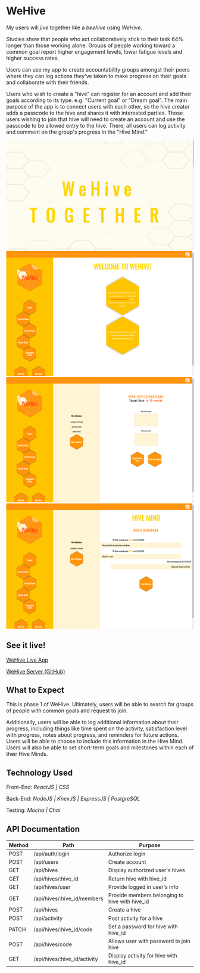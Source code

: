 # WeHive

My users will _jive_ together like a _beehive_ using _WeHive_.

Studies show that people who act collaboratively stick to their task 64% longer than those working alone. Groups of people working toward a common goal report higher engagement levels, lower fatigue levels and higher success rates.

Users can use my app to create accountability groups amongst their peers where they can log actions they've taken to make progress on their goals and collaborate with their friends.

Users who wish to create a "hive" can register for an account and add their goals according to its type. e.g. "Current goal" or "Dream goal". The main purpose of the app is to connect users with each other, so the hive creator adds a passcode to the hive and shares it with interested parties. Those users wishing to join that hive will need to create an account and use the passcode to be allowed entry to the hive. There, all users can log activity and comment on the group's progress in the "Hive Mind."

![Landing Page](README/wehivelanding.gif "Landing Page")
![User Dashboard](README/dashboard.png "User Dashboard")
![Log Activity](README/activitylogger.png "Log Activity")
![Hive Mind](README/hivemind.png "Hive Mind")

## See it live!

[WeHive Live App](http://www.github.com)

[WeHive Server (GitHub)](https://github.com/thinkful-ei-iguana/we-hive-server/tree/for-submission)

## What to Expect

This is phase 1 of WeHive. Ultimately, users will be able to search for groups of people with common goals and request to join.

Additionally, users will be able to log additional information about their progress, including things like time spent on the activity, satisfaction level with progress, notes about progress, and reminders for future actions. Users will be able to choose to include this information in the Hive Mind. Users will also be able to set short-term goals and milestones within each of their Hive Minds.

## Technology Used

Front-End: _ReactJS | CSS_

Back-End: _NodeJS | KnexJS | ExpressJS | PostgreSQL_

Testing: _Mocha | Chai_

## API Documentation

| Method | Path                         | Purpose                                        |
| ------ | ---------------------------- | ---------------------------------------------- |
| POST   | /api/auth/login              | Authorize login                                |
| POST   | /api/users                   | Create account                                 |
| GET    | /api/hives                   | Display authorized user's hives                |
| GET    | /api/hives/:hive_id          | Return hive with hive_id                       |
| GET    | /api/hives/user              | Provide logged in user's info                  |
| GET    | /api/hives/:hive_id/members  | Provide members belonging to hive with hive_id |
| POST   | /api/hives                   | Create a hive                                  |
| POST   | /api/activity                | Post activity for a hive                       |
| PATCH  | /api/hives/:hive_id/code     | Set a password for hive with hive_id           |
| POST   | /api/hives/code              | Allows user with password to join hive         |
| GET    | /api/hives/:hive_id/activity | Display activity for hive with hive_id         |
